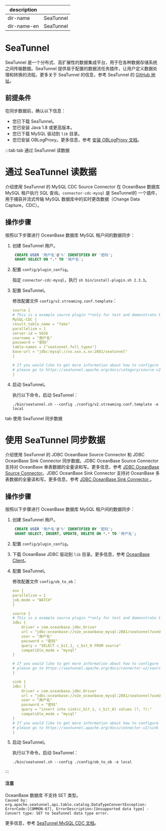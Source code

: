 |description| |
|---|---|
|dir-name|SeaTunnel|
|dir-name-en|SeaTunnel|

# SeaTunnel

SeaTunnel 是一个分布式、高扩展性的数据集成平台，用于在各种数据存储系统之间传输数据。SeaTunnel 提供易于配置的数据流任务插件，让用户定义数据处理和转换的流程。更多关于 SeaTunnel 的信息，参考 SeaTunnel 的 [GitHub 地址](https://github.com/apache/incubator-seatunnel)。

## 前提条件

在同步数据前，确认以下信息：

- 您已下载 SeaTunnel。
- 您已安装 Java 1.8 或更高版本。
- 您已下载 MySQL 驱动到 `lib` 目录。
- 您已安装 OBLogProxy。更多信息，参考 [安装 OBLogProxy 文档](https://www.oceanbase.com/docs/community-oblogproxy-doc-1000000000438540)。

:::tab
tab 通过 SeaTunnel 读数据

# 通过 SeaTunnel 读数据

介绍使用 SeaTunnel 的 MySQL CDC Source Connector 在 OceanBase 数据库 MySQL 租户执行 SQL 查询。`connector-cdc-mysql` 是 SeaTunnel的 一个插件，用于捕获并流式传输 MySQL 数据库中的实时更改数据（Change Data Capture，CDC）。

## 操作步骤

按照以下步骤进行 OceanBase 数据库 MySQL 租户间的数据同步：

1. 创建 SeaTunnel 用户。

   ```sql
    CREATE USER '用户名'@'%' IDENTIFIED BY '密码';
    GRANT SELECT ON *.* TO '用户名';
   ```

2. 配置 `config/plugin_config`。

    指定 `connector-cdc-mysql`，执行 `sh bin/install-plugin.sh 2.3.3`。

3. 配置 SeaTunnel。

    修改配置文件 `config/v2.streaming.conf.template`：

    ```yml
    source {
    # This is a example source plugin **only for test and demonstrate the feature source plugin**
    MySQL-CDC {
    result_table_name = "fake"
    parallelism = 1
    server-id = 5656
    username = "用户名"
    password = "密码"
    table-names = ["seatunnel.full_types"]
    base-url = "jdbc:mysql://xx.xxx.x.xx:2881/seatunnel"
    }

    # If you would like to get more information about how to configure SeaTunnel and see full list of source plugins,
    # please go to https://seatunnel.apache.org/docs/category/source-v2
    }
    ```

4. 启动 SeaTunnel。

    执行以下命令，启动 SeaTunnel：

    ```shell
    ./bin/seatunnel.sh --config ./config/v2.streaming.conf.template -e local
    ```

tab 使用 SeaTunnel 同步数据

# 使用 SeaTunnel 同步数据

介绍使用 SeaTunnel 的 JDBC OceanBase Source Connector 和 JDBC OceanBase Sink Connector 同步数据。JDBC OceanBase Source Connector 支持对 OceanBase 单表数据的全量读和写。更多信息，参考 [JDBC OceanBase Source Connector](https://seatunnel.apache.org/docs/2.3.3/connector-v2/source/OceanBase/)。JDBC OceanBase Sink Connector 支持对 OceanBase 多表数据的全量读和写。更多信息，参考 [JDBC OceanBase Sink Connector ](https://seatunnel.apache.org/docs/2.3.3/connector-v2/sink/OceanBase/)。

## 操作步骤

按照以下步骤进行 OceanBase 数据库 MySQL 租户间的数据同步：

1. 创建 SeaTunnel 用户。

   ```sql
    CREATE USER '用户名'@'%' IDENTIFIED BY '密码';
    GRANT SELECT, INSERT, UPDATE, DELETE ON *.* TO '用户名';
   ```

2. 配置 `config/plugin_config`。
3. 下载 OceanBase JDBC 驱动到 `lib` 目录。更多信息，参考 [OceanBase Client]( https://mvnrepository.com/artifact/com.oceanbase/oceanbase-client)。
4. 配置 SeaTunnel。

    修改配置文件 `config/ob_to_ob`：

    ```yml
    env {
    parallelism = 1
    job.mode = "BATCH"
    }

    source {
    # This is a example source plugin **only for test and demonstrate the feature source plugin**
    Jdbc {
        driver = com.oceanbase.jdbc.Driver
        url = "jdbc:oceanbase://e2e_oceanbase_mysql:2881/seatunnel?useUnicode=true&characterEncoding=UTF-8&rewriteBatchedStatements=true&serverTimezone=UTC"
        user = "用户名"
        password = "密码"
        query = "SELECT c_bit_1, c_bit_8 FROM source"
        compatible_mode = "mysql"
    }

    # If you would like to get more information about how to configure seatunnel and see full list of source plugins,
    # please go to https://seatunnel.apache.org/docs/connector-v2/source/FakeSource
    }

    sink {
    Jdbc {
        driver = com.oceanbase.jdbc.Driver
        url = "jdbc:oceanbase://e2e_oceanbase_mysql:2881/seatunnel?useUnicode=true&characterEncoding=UTF-8&rewriteBatchedStatements=true&serverTimezone=UTC"
        user = "用户名"
        password = "密码"
        query = "insert into sink(c_bit_1, c_bit_8) values (?, ?);"
        compatible_mode = "mysql"
    }
    # If you would like to get more information about how to configure seatunnel and see full list of sink plugins,
    # please go to https://seatunnel.apache.org/docs/connector-v2/sink
    } 
    ```

5. 启动 SeaTunnel。

    执行以下命令，启动 SeaTunnel：

    ```shell
    ./bin/seatunnel.sh --config ./config/ob_to_ob -e local
    ```

:::

<main id="notice" type='notice'>
<h4>注意</h4>
<p>OceanBase 数据库 不支持 SET 类型。<br>
<code>Caused by: org.apache.seatunnel.api.table.catalog.DataTypeConvertException: ErrorCode:[COMMON-07], ErrorDescription:[Unsupported data type] - Convert type: SET to SeaTunnel data type error.</code>
</p>
</main>

更多信息，参考 [SeaTunnel MySQL CDC 文档](https://seatunnel.apache.org/docs/2.3.4/connector-v2/source/MySQL-CDC/)。
